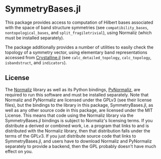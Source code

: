 # SymmetryBases.jl

This package provides access to computation of Hilbert bases associated with the space of band structure symmetries (see `compatibility_bases`, `nontopological_bases`, and `split_fragiletrivial`), using Normaliz (which must be installed separately).

The package additionally provides a number of utilities to easily check the topology of a symmetry vector, using elementary band representations accessed from [Crystalline.jl](https://github.com/thchr/Crystalline.jl) (see `calc_detailed_topology`, `calc_topology`, `isbandstruct`, and `indicators`).

## License

The [Normaliz](https://github.com/Normaliz/Normaliz) library as well as its Python bindings, [PyNormaliz](https://github.com/Normaliz/PyNormaliz), are required to run this software and must be installed separately.
Note that Normaliz and PyNormaliz are licensed under the GPLv3 (see their license files), but the bindings to the library in this package, SymmetryBases.jl, as well as any other source code in this package, are licensed under the MIT License.
This means that code using the Normaliz library via the SymmetryBases.jl bindings is subject to Normaliz's licensing terms. If you distribute a derived or combined work, i.e. a program that links to and is distributed with the Normaliz library, then that distribution falls under the terms of the GPLv3. If you just distribute source code that links to SymmetryBases.jl, and users have to download Normaliz and PyNormaliz separately to provide a backend, then the GPL probably doesn't have much effect on you.